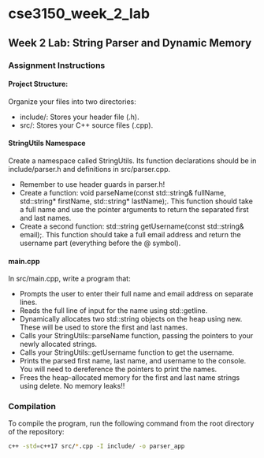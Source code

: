 # cse3150_week_2_lab

## Week 2 Lab: String Parser and Dynamic Memory

### Assignment Instructions

#### Project Structure: 
Organize your files into two directories:
- include/: Stores your header file (.h).
- src/: Stores your C++ source files (.cpp).

#### StringUtils Namespace
Create a namespace called StringUtils. Its function declarations should be in include/parser.h and definitions in src/parser.cpp.
- Remember to use header guards in parser.h!
- Create a function: void parseName(const std::string& fullName, std::string* firstName, std::string* lastName);. This function should take a full name and use the pointer arguments to return the separated first and last names.
- Create a second function: std::string getUsername(const std::string& email);. This function should take a full email address and return the username part (everything before the @ symbol).

#### main.cpp
In src/main.cpp, write a program that:
- Prompts the user to enter their full name and email address on separate lines.
- Reads the full line of input for the name using std::getline.
- Dynamically allocates two std::string objects on the heap using new. These will be used to store the first and last names.
- Calls your StringUtils::parseName function, passing the pointers to your newly allocated strings.
- Calls your StringUtils::getUsername function to get the username.
- Prints the parsed first name, last name, and username to the console. You will need to dereference the pointers to print the names.
- Frees the heap-allocated memory for the first and last name strings using delete. No memory leaks!!

### Compilation
To compile the program, run the following command from the root directory of the repository:
```bash
c++ -std=c++17 src/*.cpp -I include/ -o parser_app
